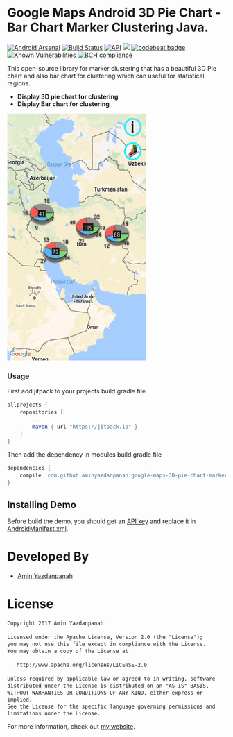 # Google Maps Android 3D Pie Chart - Bar Chart Marker Clustering Java.

[![Android Arsenal](https://img.shields.io/badge/Android%20Arsenal-Google%20Maps%20Android%203D%20Pie%20Chart-brightgreen.svg?style=flat)](https://android-arsenal.com/details/1/5748)
[![Build Status](https://travis-ci.org/aminyazdanpanah/google-maps-3D-pie-chart-marker-clustering-java.svg?branch=master)](https://travis-ci.org/aminyazdanpanah/google-maps-3D-pie-chart-marker-clustering-java)
[![API](https://img.shields.io/badge/API-15%2B-brightgreen.svg?style=flat)](https://android-arsenal.com/api?level=15)
[![](https://jitpack.io/v/aminyazdanpanah/google-maps-3D-pie-chart-marker-clustering-java.svg)](https://jitpack.io/#aminyazdanpanah/google-maps-3D-pie-chart-marker-clustering-java)
[![codebeat badge](https://codebeat.co/badges/96e44347-d1d9-41d1-9a3b-8651a810895f)](https://codebeat.co/projects/github-com-aminyazdanpanah-google-maps-3d-pie-chart-marker-clustering-java-master)
[![Known Vulnerabilities](https://snyk.io/test/github/aminyazdanpanah/google-maps-3d-pie-chart-marker-clustering-java/badge.svg)](https://snyk.io/test/github/aminyazdanpanah/google-maps-3d-pie-chart-marker-clustering-java)
[![BCH compliance](https://bettercodehub.com/edge/badge/aminyazdanpanah/google-maps-3D-pie-chart-marker-clustering-java?branch=master)](https://bettercodehub.com/)

This open-source library for marker clustering that has a beautiful 3D Pie chart and also bar chart for clustering which can useful for statistical regions.


- **Display 3D pie chart for clustering**
- **Display Bar chart for clustering**

![Demo](/doc/demo.gif?raw=true "Demo")


### Usage

First add jitpack to your projects build.gradle file

```gradle
allprojects {
    repositories {
        ...
        maven { url "https://jitpack.io" }
   	}
}
```

Then add the dependency in modules build.gradle file

```gradle
dependencies {
    compile 'com.github.aminyazdanpanah:google-maps-3D-pie-chart-marker-clustering-java:v1.2'
}
```

## Installing Demo
Before build the demo, you should get an [API key][API] and replace it in [AndroidManifest.xml][manifest]. 

# Developed By

* [Amin Yazdanpanah](https://www.linkedin.com/in/aminyazdanpanah/) 


# License

    Copyright 2017 Amin Yazdanpanah

    Licensed under the Apache License, Version 2.0 (the "License");
    you may not use this file except in compliance with the License.
    You may obtain a copy of the License at

       http://www.apache.org/licenses/LICENSE-2.0

    Unless required by applicable law or agreed to in writing, software
    distributed under the License is distributed on an "AS IS" BASIS,
    WITHOUT WARRANTIES OR CONDITIONS OF ANY KIND, either express or implied.
    See the License for the specific language governing permissions and
    limitations under the License. 


For more information, check out [my website][my-website].

[my-website]: http://www.aminyazdanpanah.com 
[manifest]: https://github.com/aminyazdanpanah/google-maps-3D-pie-chart-marker-clustering-java/blob/master/demo/src/main/AndroidManifest.xml#L39
[API]:https://developers.google.com/maps/documentation/android-api/signup
